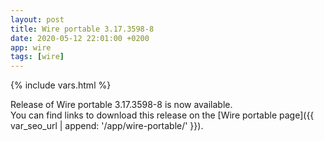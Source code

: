 ```yaml
---
layout: post
title: Wire portable 3.17.3598-8
date: 2020-05-12 22:01:00 +0200
app: wire
tags: [wire]
---
```

{% include vars.html %}

Release of Wire portable 3.17.3598-8 is now available.<br />
You can find links to download this release on the [Wire portable page]({{ var_seo_url | append: '/app/wire-portable/' }}).
